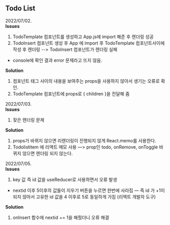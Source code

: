 ## Todo List 


2022/07/02.  
**Issues**
1. TodoTemplate 컴포넌트를 생성하고 App.js에 import 해준 후 렌더링 성공
2. TodoInsert 컴포넌트 생성  후 App 에 import 후 TodoTemplate 컴포넌트사이에 작성 후 렌더링 --> TodoInsert 컴포넌트가 렌더링 실패
 - console에 확인 결과 error 문제라고 뜨지 않음.

**Solution**
1. 컴포넌트 태그 사이의 내용을 보여주는 props을 사용하지 않아서 생기는 오류로 확인.
2. TodoTemplate 컴포넌트에 props로 { children }을 전달해 줌 


2022/07/03.  
**Issues**
1. 잦은 렌더링 문제

**Solution**
1. props가 바뀌지 않으면 리렌더링이 진행되지 않게 React.memo를 사용한다. 
2. Todolistitem 에 리액트 메모 사용 —> prop인 todo, onRemove, onToggle 바뀌지 않으면 렌더링 되지 않는다.


2022/07/05.  
**Issues**
1. key 값 즉 id 값을 useReducer로 사용하면서 오류 발생 
- nextid 이후 5이후의 값들이 지우기 버튼을 누르면 한번에 사라짐 — 즉 id 가 +1이 되지 않아서 고유한 id 값을 4 이후로 5로 동일하게 가짐 (리액트 개발자 도구)

**Solution**
1. onInsert 함수에 nextid += 1을 해줬더니 오류 해결



